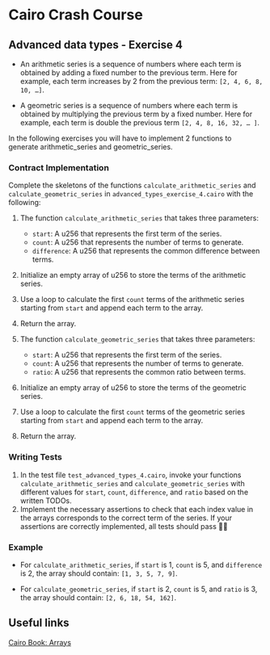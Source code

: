 # Cairo Crash Course

## Advanced data types - Exercise 4

- An arithmetic series is a sequence of numbers where each term is obtained by adding a fixed number to the previous term. Here for example, each term increases by 2 from the previous term: `[2, 4, 6, 8, 10, …]`.

- A geometric series is a sequence of numbers where each term is obtained by multiplying the previous term by a fixed number. Here for example, each term is double the previous term `[2, 4, 8, 16, 32, … ]`.

In the following exercises you will have to implement 2 functions to generate arithmetic_series and geometric_series.

### Contract Implementation

Complete the skeletons of the functions `calculate_arithmetic_series` and `calculate_geometric_series` in `advanced_types_exercise_4.cairo` with the following:

1. The function `calculate_arithmetic_series` that takes three parameters:

   - `start`: A u256 that represents the first term of the series.
   - `count`: A u256 that represents the number of terms to generate.
   - `difference`: A u256 that represents the common difference between terms.

2. Initialize an empty array of u256 to store the terms of the arithmetic series.

3. Use a loop to calculate the first `count` terms of the arithmetic series starting from `start` and append each term to the array.

4. Return the array.

5. The function `calculate_geometric_series` that takes three parameters:

   - `start`: A u256 that represents the first term of the series.
   - `count`: A u256 that represents the number of terms to generate.
   - `ratio`: A u256 that represents the common ratio between terms.

6. Initialize an empty array of u256 to store the terms of the geometric series.

7. Use a loop to calculate the first `count` terms of the geometric series starting from `start` and append each term to the array.

8. Return the array.

### Writing Tests

1. In the test file `test_advanced_types_4.cairo`, invoke your functions `calculate_arithmetic_series` and `calculate_geometric_series` with different values for `start`, `count`, `difference`, and `ratio` based on the written TODOs.
2. Implement the necessary assertions to check that each index value in the arrays corresponds to the correct term of the series. If your assertions are correctly implemented, all tests should pass 🎉🥳

### Example

- For `calculate_arithmetic_series`, if `start` is 1, `count` is 5, and `difference` is 2, the array should contain: `[1, 3, 5, 7, 9]`.

- For `calculate_geometric_series`, if `start` is 2, `count` is 5, and `ratio` is 3, the array should contain: `[2, 6, 18, 54, 162]`.

## Useful links

[Cairo Book: Arrays](https://book.cairo-lang.org/ch03-01-arrays.html)
